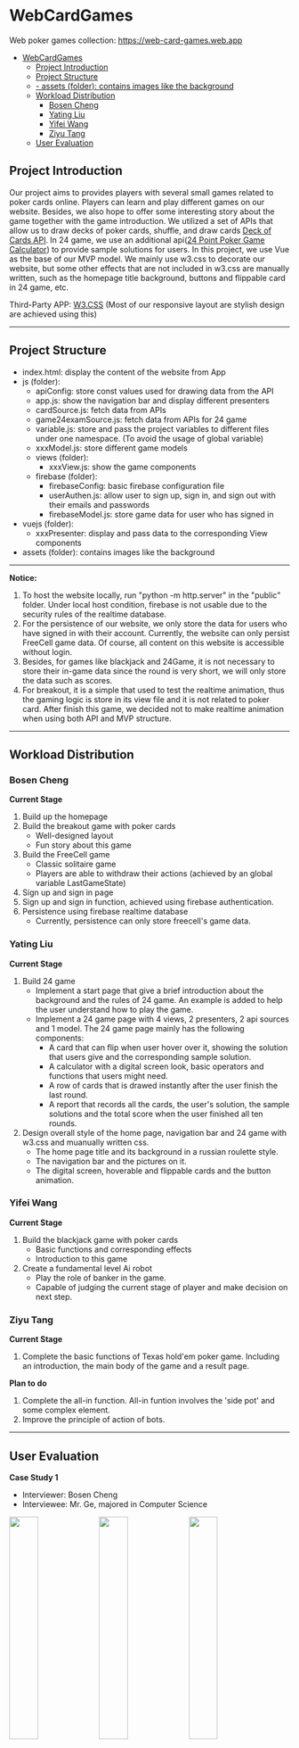 # WebCardGames
Web poker games collection: https://web-card-games.web.app

- [WebCardGames](#webcardgames)
  - [Project Introduction](#project-introduction)
  - [Project Structure](#project-structure)
  - [- assets (folder): contains images like the background](#--assets-folder-contains-images-like-the-background)
  - [Workload Distribution](#workload-distribution)
    - [Bosen Cheng](#bosen-cheng)
    - [Yating Liu](#yating-liu)
    - [Yifei Wang](#yifei-wang)
    - [Ziyu Tang](#ziyu-tang)
  - [User Evaluation](#user-evaluation)


## Project Introduction
Our project aims to provides players with several small games related to poker cards online. Players can learn and play different games on our website. Besides, we also hope to offer some interesting story about the game together with the game introduction.
We utilized a set of APIs that allow us to draw decks of poker cards, shuffle, and draw cards [Deck of Cards API](https://stackoverflow.com/questions/6957443/how-to-display-div-after-click-the-button-in-javascript). In 24 game, we use an additional api([24 Point Poker Game Calculator](https://helloacm.com/24/)) to provide sample solutions for users. In this project, we use Vue as the base of our MVP model. We mainly use w3.css to decorate our website, but some other effects that are not included in w3.css are manually written, such as the homepage title background, buttons and flippable card in 24 game, etc.

Third-Party APP: [W3.CSS](https://www.w3schools.com/w3css/default.asp) (Most of our responsive layout are stylish design are achieved using this)
 
---
## Project Structure 
- index.html: display the content of the website from App
- js (folder):
    - apiConfig: store const values used for drawing data from the API
    - app.js: show the navigation bar and display different presenters
    - cardSource.js: fetch data from APIs
    - game24examSource.js: fetch data from APIs for 24 game
    - variable.js: store and pass the project variables to different files under one namespace. (To avoid the usage of global variable)
    - xxxModel.js: store different game models
    - views (folder):
        - xxxView.js: show the game components
    - firebase (folder):
        - firebaseConfig: basic firebase configuration file
        - userAuthen.js: allow user to sign up, sign in, and sign out with their emails and passwords
        - firebaseModel.js: store game data for user who has signed in
- vuejs (folder):
    - xxxPresenter: display and pass data to the corresponding View components
- assets (folder): contains images like the background 
---

**Notice:** 

1. To host the website locally, run "python -m http.server" in the "public" folder. Under local host condition, firebase is not usable due to the security rules of the realtime database.
2. For the persistence of our website, we only store the data for users who have signed in with their account. Currently, the website can only persist FreeCell game data. Of course, all content on this website is accessible without login.
3. Besides, for games like blackjack and 24Game, it is not necessary to store their in-game data since the round is very short, we will only store the data such as scores.
4. For breakout, it is a simple that used to test the realtime animation, thus the gaming logic is store in its view file and it is not related to poker card. After finish this game, we decided not to make realtime animation when using both API and MVP structure.   

---

## Workload Distribution 

### Bosen Cheng
**Current Stage**
1. Build up the homepage
2. Build the breakout game with poker cards
    - Well-designed layout 
    - Fun story about this game
3. Build the FreeCell game
    - Classic solitaire game
    - Players are able to withdraw their actions (achieved by an global variable LastGameState)
4. Sign up and sign in page
5. Sign up and sign in function, achieved using firebase authentication.
6. Persistence using firebase realtime database
    - Currently, persistence can only store freecell's game data.

### Yating Liu
**Current Stage**
1. Build 24 game
    - Implement a start page that give a brief introduction about the background and the rules of 24 game. An example is added to help the user understand how to play the game.
    - Implement a 24 game page with 4 views, 2 presenters, 2 api sources and 1 model. The 24 game page mainly has the following components:
        - A card that can flip when user hover over it, showing the solution that users give and the corresponding sample solution.
        - A calculator with a digital screen look, basic operators and functions that users might need. 
        - A row of cards that is drawed instantly after the user finish the last round.
        - A report that records all the cards, the user's solution, the sample solutions and the total score when the user finished all ten rounds.
3. Design overall style of the home page, navigation bar and 24 game with w3.css and muanually written css.
    - The home page title and its background in a russian roulette style.
    - The navigation bar and the pictures on it.
    - The digital screen, hoverable and flippable cards and the button animation.

### Yifei Wang
**Current Stage**
1. Build the blackjack game with poker cards
    - Basic functions and corresponding effects
    - Introduction to this game
2. Create a fundamental level Ai robot
    - Play the role of banker in the game.
    - Capable of judging the current stage of player and make decision on next step.

###  Ziyu Tang
**Current Stage**
1. Complete the basic functions of Texas hold'em poker game. Including an introduction, the main body of the game and a result page.

**Plan to do**
1. Complete the all-in function. All-in funtion involves the 'side pot' and some complex element.
2. Improve the principle of action of bots.

---
## User Evaluation

**Case Study 1**

 - Interviewer: Bosen Cheng
 - Interviewee: Mr. Ge, majored in Computer Science

<img src="./public/assets/Ue1.jpg" width="32%"><img src="./public/assets/Ue2.jpg" width="32%"><img src="./public/assets/Ue3.jpg" width="32%">

I had a face-to-face user evaluation with him. Before the evaluation started, the only information I provided to him is the deployer website address, and I told him that this website is about poker card games.

In the beginning, he strolled around the home page. He noticed the sign-in button on the top right and said that he would sign up for a new account for this if this were an evaluation. He thought the function of the signup and sign-in pages works fine, but it feels not quite smooth. 

As he went through different pages and tried different games, he noted some problems that affected the user experience. The first one is a logic problem on Blackjack. According to the rule, the condition shown in the screenshot should not be considered as lose (This is fixed now). 

<img src="./public/assets/Er1.png" width="50%">

Besides, every time he clicked on the play again button, the page would be refreshed, which is strange (This is fixed now). Then on the Breakout page, the text color is not consistent. Sometimes it became black, making it hard to read (This is fixed, now all text on that page is white). Finally, it is not intuitive to click the "Close" button to close the navigation bar (This is fixed now). He expected it to disappear once it jumps to another page or clicks anywhere on the web page apart from the navigation bar.

In the end, he said that the overall experience is satisfying as there are a lot of games to play, and there are some stories about the games. 

**Case Study 2**

 - Interviewer: Yating Liu
 - Interviewee: Mr. Wang

The user evaluation is conducted face-to-face. I gave Mr. Wang the link of our website and let him wonder on our website by himself. 

When Mr. Wang entered our website, he instantly knew from our website title that our website was about some poker games, while he could not find the games intuitively. After a trial on clicking the top-left corner, he found the game list. He thought the closure of the navigation bar should be more smooth. For example, when he had selected a game, the bar should be closed automatically.

He first tried 24 game. He had never played the game before, but he quickly learned how to play it after reading the instruction. The card on the top left corner was confusing at the beginning. He tried a few rounds and jumped to the next game, so he did't see the report part.

He had played freecell before, so he was quite confident about the game. He thought he should drag the card to some place at the beginning, but when he noticed the instruction "You haven't selected any card", he realized he should click the card instead of dragging them.

He then tried breakout. The screen of his computer was small, so he could not see the whole breakout window, unless he manually zoom out the website in the browser. He found the game was interesting.

He didn't know how to play blackjack, but he started the game directly without reading the introduction. He then losed the game quickly and lose his interest. 

He was interested to see the texas, but he could not play it.

In the end, he remarked the website as interesting and usable. 